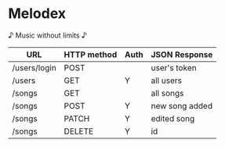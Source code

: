 # Melodex
♪ Music without limits ♪

| URL          | HTTP method | Auth | JSON Response     |
| ------------ | ----------- | ---- | ----------------- |
| /users/login | POST        |      | user's token      |
| /users       | GET         | Y    | all users         |
| /songs       | GET         |      | all songs         |
| /songs       | POST        | Y    | new song added    |
| /songs       | PATCH       | Y    | edited song       |
| /songs       | DELETE      | Y    | id                |
